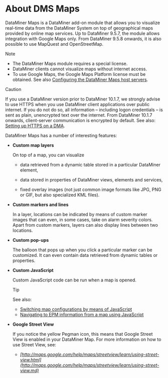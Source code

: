 # About DMS Maps

DataMiner Maps is a DataMiner add-on module that allows you to visualize real-time data from the DataMiner System on top of geographical maps provided by online map services. Up to DataMiner 9.5.7, the module allows integration with Google Maps only. From DataMiner 9.5.8 onwards, it is also possible to use MapQuest and OpenStreetMap.

> [!NOTE]
> -  The DataMiner Maps module requires a special license.
> -  DataMiner clients cannot visualize maps without internet access.
> -  To use Google Maps, the Google Maps Platform license must be obtained. See also [Configuring the DataMiner Maps host servers](Configuring_the_DataMiner_Maps_host_servers.md).

> [!CAUTION]
> If you use a DataMiner version prior to DataMiner 10.1.7, we strongly advise to use HTTPS when you use DataMiner client applications over public internet. If you do not do so, all information – including logon credentials – is sent as plain, unencrypted text over the internet. From DataMiner 10.1.7 onwards, client-server communication is encrypted by default. See also: [Setting up HTTPS on a DMA](../../part_3/DataminerAgents/General_DMA_configuration.md#setting-up-https-on-a-dma).

DataMiner Maps has a number of interesting features:

- **Custom map layers**

    On top of a map, you can visualize

    - data retrieved from a dynamic table stored in a particular DataMiner element,

    - data stored in properties of DataMiner views, elements and services,

    - fixed overlay images (not just common image formats like JPG, PNG or GIF, but also specialized KML files).

- **Custom markers and lines**

    In a layer, locations can be indicated by means of custom marker images that can even, in some cases, take on alarm severity colors.
    Apart from custom markers, layers can also display lines between two locations.

- **Custom pop-ups**

    The balloon that pops up when you click a particular marker can be customized. It can even contain data retrieved from dynamic tables or properties.

- **Custom JavaScript**

    Custom JavaScript code can be run when a map is opened.

    > [!TIP]
    > See also:
    > -  [Switching map configurations by means of JavaScript](Switching_map_configurations_by_means_of_JavaScript.md)
    > -  [Navigating to EPM information from a map using JavaScript](PopupSkeleton_and_PopupDetails.md#navigating-to-epm-information-from-a-map-using-javascript)

- **Google Street View**

    If you notice the yellow Pegman icon, this means that Google Street View is enabled in your DataMiner Map.     For more information on how to use Street View, see:

    - *[http://maps.google.com/help/maps/streetview/learn/using-street-view.html](http://maps.google.com/help/maps/streetview/learn/using-street-view.md)*
